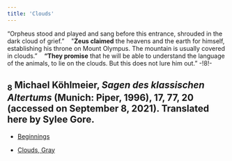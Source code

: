 ```yaml
---
title: 'Clouds'
---
```


“Orpheus stood and played and sang before this entrance, shrouded in the dark cloud of grief.”
&nbsp;&nbsp;&nbsp;"**Zeus claimed** the heavens and the earth for himself, establishing his throne on Mount Olympus. The mountain is usually covered in clouds.” &nbsp;&nbsp;&nbsp;**“They promise** that he will be able to understand the language of the animals, to lie on the clouds. But this does not lure him out.” -!8!-
## <sub class="subscript">**8**</sub> Michael Köhlmeier, _Sagen des klassischen Altertums_ (Munich: Piper, 1996), 17, 77, 20 (accessed on September 8, 2021). Translated here by Sylee Gore.

* [Beginnings](Beginnings_en)

* [Clouds, Gray](Clozuds,%20Gray_en)

